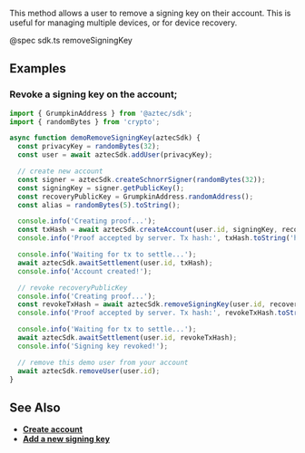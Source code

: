 This method allows a user to remove a signing key on their account. This is useful for managing multiple devices, or for device recovery.

@spec sdk.ts removeSigningKey

## Examples

### Revoke a signing key on the account;

```js
import { GrumpkinAddress } from '@aztec/sdk';
import { randomBytes } from 'crypto';

async function demoRemoveSigningKey(aztecSdk) {
  const privacyKey = randomBytes(32);
  const user = await aztecSdk.addUser(privacyKey);

  // create new account
  const signer = aztecSdk.createSchnorrSigner(randomBytes(32));
  const signingKey = signer.getPublicKey();
  const recoveryPublicKey = GrumpkinAddress.randomAddress();
  const alias = randomBytes(5).toString();

  console.info('Creating proof...');
  const txHash = await aztecSdk.createAccount(user.id, signingKey, recoveryPublicKey, alias);
  console.info('Proof accepted by server. Tx hash:', txHash.toString('hex'));

  console.info('Waiting for tx to settle...');
  await aztecSdk.awaitSettlement(user.id, txHash);
  console.info('Account created!');

  // revoke recoveryPublicKey
  console.info('Creating proof...');
  const revokeTxHash = await aztecSdk.removeSigningKey(user.id, recoveryPublicKey, signer);
  console.info('Proof accepted by server. Tx hash:', revokeTxHash.toString('hex'));

  console.info('Waiting for tx to settle...');
  await aztecSdk.awaitSettlement(user.id, revokeTxHash);
  console.info('Signing key revoked!');

  // remove this demo user from your account
  await aztecSdk.removeUser(user.id);
}
```

## See Also

- **[Create account](/#/User/createAccount)**
- **[Add a new signing key](/#/User/addSigningKey)**
